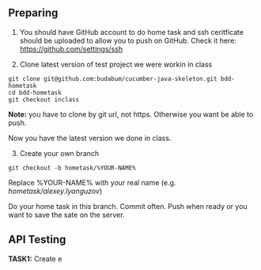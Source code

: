 ## Preparing

1. You should have GitHub account to do home task and ssh ceritficate should be uploaded to allow you to push on GitHub. Check it here: https://github.com/settings/ssh

2. Clone latest version of test project we were workin in class
  ```
  git clone git@github.com:budabum/cucumber-java-skeleton.git bdd-hometask
  cd bdd-hometask
  git checkout inclass
  ```
  
  **Note:** you have to clone by git url, not https. Otherwise you want be able to push.
  
  Now you have the latest version we done in class.
  
3. Create your own branch
  ```
  git checkout -b hometask/%YOUR-NAME%
  ```
  Replace %YOUR-NAME% with your real name (e.g. *hometask/alexey.lyanguzov*)
  
  Do your home task in this branch. Commit often. Push when ready or you want to save the sate on the server.

## API Testing

**TASK1:** Create e


